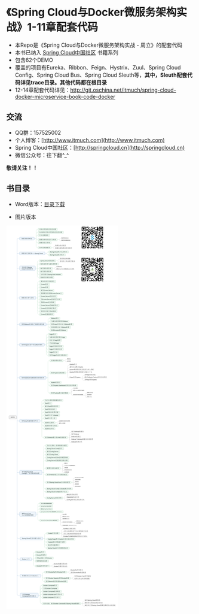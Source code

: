 # 《Spring Cloud与Docker微服务架构实战》1-11章配套代码

* 本Repo是《Spring Cloud与Docker微服务架构实战 - 周立》的配套代码
* 本书已纳入 [Spring Cloud中国社区](http://springcloud.cn) 书籍系列
* 包含62个DEMO
* 覆盖的项目有Eureka、Ribbon、Feign、Hystrix、Zuul、Spring Cloud Config、Spring Cloud Bus、Spring Cloud Sleuth等，**其中，Sleuth配套代码详见trace目录。其他代码都在根目录**
* 12-14章配套代码详见：<http://git.oschina.net/itmuch/spring-cloud-docker-microservice-book-code-docker>





## 交流

* QQ群：157525002
* 个人博客：[http://www.itmuch.com](http://www.itmuch.com)
* Spring Cloud中国社区：[http://springcloud.cn](http://springcloud.cn)
* 微信公众号：往下翻^_^


**敬请关注！！**




## 书目录

* Word版本：[目录下载](ad/catalog.doc)

* 图片版本

![](ad/catalog.png)